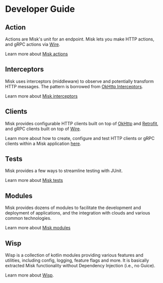 Developer Guide
===============

## Action
Actions are Misk's unit for an endpoint. Misk lets you make HTTP actions, and gRPC actions via
[Wire](https://github.com/square/wire).

Learn more about [Misk actions](actions/)

## Interceptors
Misk uses interceptors (middleware) to observe and potentially transform HTTP messages. The pattern
is borrowed from [OkHttp Interceptors].

Learn more about [Misk interceptors](interceptors/)

## Clients
Misk provides configurable HTTP clients built on top of [OkHttp](https://github.com/square/okhttp)
and [Retrofit](https://github.com/square/retrofit), and gRPC clients built on top of
[Wire](https://github.com/square/wire).

Learn more about how to create, configure and test HTTP clients or gRPC clients within a Misk
application [here](clients/).

## Tests
Misk provides a few ways to streamline testing with JUnit.

Learn more about [Misk tests](testing/)

## Modules
Misk provides dozens of modules to facilitate the development and deployment of applications, and
the integration with clouds and various common technologies.

Learn more about [Misk modules](modules/)

## Wisp
Wisp is a collection of kotlin modules providing various features and utilities, including config,
logging, feature flags and more. It is basically extracted Misk functionality without Dependency
Injection (i.e., no Guice).

Learn more about [Wisp](../wisp/README.md).


[OkHttp Interceptors]: https://square.github.io/okhttp/features/interceptors/

